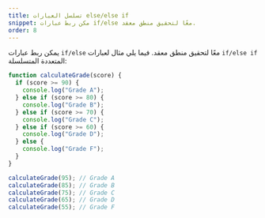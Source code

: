 ```yaml
---
title: تسلسل العبارات else/else if
snippet: مكن ربط عبارات if/else معًا لتحقيق منطق معقد.
order: 8
---
```


يمكن ربط عبارات `if/else` معًا لتحقيق منطق معقد. فيما يلي مثال لعبارات
`if/else if` المتعددة المتسلسلة:

```js
function calculateGrade(score) {
  if (score >= 90) {
    console.log("Grade A");
  } else if (score >= 80) {
    console.log("Grade B");
  } else if (score >= 70) {
    console.log("Grade C");
  } else if (score >= 60) {
    console.log("Grade D");
  } else {
    console.log("Grade F");
  }
}

calculateGrade(95); // Grade A
calculateGrade(85); // Grade B
calculateGrade(75); // Grade C
calculateGrade(65); // Grade D
calculateGrade(55); // Grade F
```
